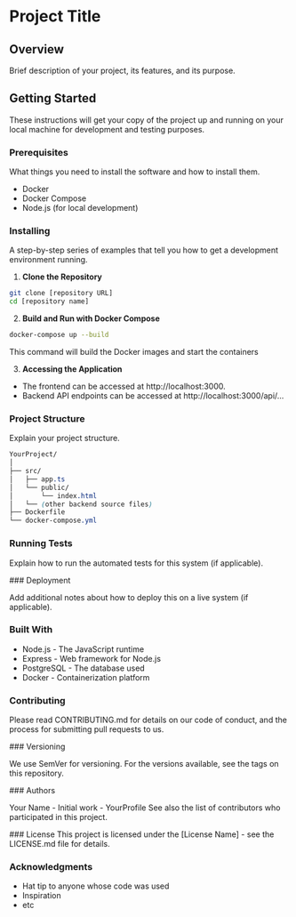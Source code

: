 # Project Title

## Overview

Brief description of your project, its features, and its purpose.

## Getting Started

These instructions will get your copy of the project up and running on your local machine for development and testing purposes.

### Prerequisites

What things you need to install the software and how to install them.

- Docker
- Docker Compose
- Node.js (for local development)

### Installing

A step-by-step series of examples that tell you how to get a development environment running.

1. **Clone the Repository**

```bash
git clone [repository URL]
cd [repository name]
``````

2. **Build and Run with Docker Compose**

```bash
docker-compose up --build
```

This command will build the Docker images and start the containers

3. **Accessing the Application**

- The frontend can be accessed at http://localhost:3000.
- Backend API endpoints can be accessed at http://localhost:3000/api/...

### Project Structure

Explain your project structure.

```scss
YourProject/
│
├── src/
│   ├── app.ts
│   └── public/
│       └── index.html
│   └── (other backend source files)
├── Dockerfile
└── docker-compose.yml
```

### Running Tests

Explain how to run the automated tests for this system (if applicable).

### Deployment

Add additional notes about how to deploy this on a live system (if applicable).

### Built With
- Node.js - The JavaScript runtime
- Express - Web framework for Node.js
- PostgreSQL - The database used
- Docker - Containerization platform

### Contributing

Please read CONTRIBUTING.md for details on our code of conduct, and the process for submitting pull requests to us.

### Versioning

We use SemVer for versioning. For the versions available, see the tags on this repository.

### Authors

Your Name - Initial work - YourProfile
See also the list of contributors who participated in this project.

### License
This project is licensed under the [License Name] - see the LICENSE.md file for details.

### Acknowledgments
- Hat tip to anyone whose code was used
- Inspiration
- etc